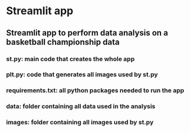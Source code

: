 # Streamlit app
## Streamlit app to perform data analysis on a basketball championship data 

### st.py: main code that creates the whole app
### plt.py: code that generates all images used by st.py
### requirements.txt: all python packages needed to run the app
### data: folder containing all data used in the analysis
### images: folder containing all images used by st.py
